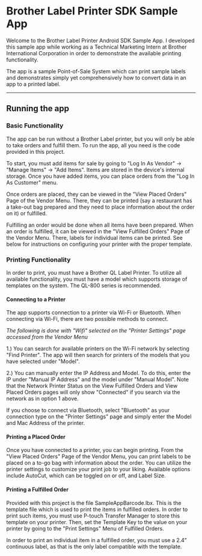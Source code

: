 # Brother Label Printer SDK Sample App
Welcome to the Brother Label Printer Android SDK Sample App.
I developed this sample app while working as a Technical Marketing Intern at Brother International
Corporation in order to demonstrate the available printing functionality.

The app is a sample Point-of-Sale System which can print sample labels and demonstrates simply yet comprehensively how to convert data in an app to a printed label.

---
## Running the app

### Basic Functionality

The app can be run without a Brother Label printer, but you will only be able to take orders and fulfill them.
To run the app, all you need is the code provided in this project.

To start, you must add items for sale by going to "Log In As Vendor" -> "Manage Items" -> "Add Items".
Items are stored in the device's internal storage.
Once you have added items, you can place orders from the "Log In As Customer" menu.

Once orders are placed, they can be viewed in the "View Placed Orders" Page of the Vendor Menu.
There, they can be printed (say a restaurant has a take-out bag prepared and they need to place
information about the order on it) or fulfilled.

Fulfilling an order would be done when all items have been prepared. When an order is fulfilled,
it can be viewed in the "View Fulfilled Orders" Page of the Vendor Menu. There, labels for individual
items can be printed. See below for instructions on configuring your printer with the proper template.

### Printing Functionality

In order to print, you must have a Brother QL Label Printer. To utilize all available functionality,
you must have a model which supports storage of templates on the system. The QL-800 series is recommended.

#### Connecting to a Printer

The app supports connection to a printer via Wi-Fi or Bluetooth. When connecting via Wi-Fi, there are
two possible methods to connect.

_The following is done with "Wifi" selected on the "Printer Settings" page accessed from the Vendor Menu_

1.) You can search for available printers on the Wi-Fi network by selecting "Find Printer". The app
will then search for printers of the models that you have selected under "Model".

2.) You can manually enter the IP Address and Model. To do this, enter the IP under "Manual IP Address"
and the model under "Manual Model". Note that the Network Printer Status on the View Fulfilled Orders
and View Placed Orders pages will only show "Connected" if you search via the network as in option 1 above.

If you choose to connect via Bluetooth, select "Bluetooth" as your connection type on the "Printer Settings" page and simply enter the Model and Mac Address of the printer.

#### Printing a Placed Order

Once you have connected to a printer, you can begin printing. From the "View Placed Orders" Page of the
Vendor Menu, you can print labels to be placed on a to-go bag with information about the order. You can utilize
the printer settings to customize your print job to your liking. Available options include AutoCut, which
can be toggled on or off, and Label Size.

#### Printing a Fulfilled Order

Provided with this project is the file SampleAppBarcode.lbx. This is the template file which is used to print
the items in fulfilled orders. In order to print such items, you must use P-touch Transfer Manager to
store this template on your printer. Then, set the Template Key to the value on your printer by going to the
"Print Settings" Menu of Fulfilled Orders.

In order to print an individual item in a fulfilled order, you must use a 2.4" continuous label, as
that is the only label compatible with the template.
